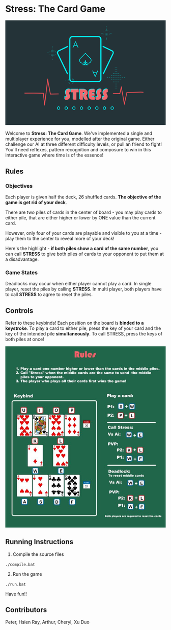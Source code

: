 # Stress: The Card Game

![Rules](images/BG2.png)

Welcome to **Stress: The Card Game**. We've implemented a single and multiplayer experience for you, modelled after the original game. Either challenge our AI at three different difficulty levels, or pull an friend to fight! You'll need reflexes, pattern recognition and composure to win in this interactive game where time is of the essence! 

## **Rules**

### Objectives
Each player is given half the deck, 26 shuffled cards. **The objective of the game is get rid of your deck**. 

There are two piles of cards in the center of board - you may play cards to either pile, that are either higher or lower by ONE value than the current card.

However, only four of your cards are playable and visible to you at a time - play them to the center to reveal more of your deck!

Here's the highlight - **if both piles show a card of the same number**, you can call **STRESS** to give both piles of cards to your opponent to put them at a disadvantage.

### Game States
Deadlocks may occur when either player cannot play a card. In single player, reset the piles by calling **STRESS**. In multi player, both players have to call **STRESS** to agree to reset the piles. 


## **Controls**

Refer to these keybinds! Each position on the board is **binded to a keystroke**. To play a card to either pile, press the key of your card and the key of the intended pile **simultaneously**. To call STRESS, press the keys of both piles at once!

![Rules](images/guide.png)


## **Running Instructions**

1. Compile the source files

```./compile.bat```

2. Run the game

```./run.bat```

Have fun!!

## Contributors

Peter, Hsien Ray, Arthur, Cheryl, Xu Duo


